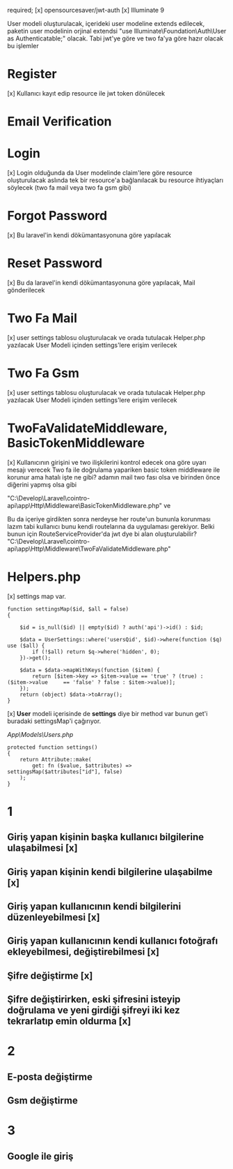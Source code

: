 required;
[x] opensourcesaver/jwt-auth
[x] Illuminate 9

User modeli oluşturulacak, içerideki user modeline extends edilecek, paketin user modelinin
orjinal extendsi "use Illuminate\Foundation\Auth\User as Authenticatable;" olacak.
Tabi jwt'ye göre ve two fa'ya göre hazır olacak bu işlemler

# Register
[x] Kullanıcı kayıt edip resource ile jwt token dönülecek

# Email Verification

# Login
[x] Login olduğunda da User modelinde claim'lere göre resource oluşturulacak aslında tek bir resource'a bağlanılacak
bu resource ihtiyaçları söylecek (two fa mail veya two fa gsm gibi)

# Forgot Password
[x] Bu laravel'in kendi dökümantasyonuna göre yapılacak

# Reset Password
[x] Bu da laravel'in kendi dökümantasyonuna göre yapılacak, Mail gönderilecek

# Two Fa Mail 
[x]
user settings tablosu oluşturulacak ve orada tutulacak
Helper.php yazılacak
User Modeli içinden settings'lere erişim verilecek

# Two Fa Gsm
[x]
user settings tablosu oluşturulacak ve orada tutulacak
Helper.php yazılacak
User Modeli içinden settings'lere erişim verilecek

# TwoFaValidateMiddleware, BasicTokenMiddleware
[x] Kullanıcının girişini ve two ilişkilerini kontrol edecek ona göre uyarı mesajı verecek
Two fa ile doğrulama yapariken basic token middleware ile korunur 
ama hatalı işte ne gibi? adamın mail two fası olsa ve birinden önce diğerini yapmış olsa gibi

"C:\Develop\Laravel\cointro-api\app\Http\Middleware\BasicTokenMiddleware.php"
ve

Bu da içeriye girdikten sonra nerdeyse her route'un bununla korunması lazım tabi kullanıcı bunu kendi routelarına da uygulaması gerekiyor.
Belki bunun için RouteServiceProvider'da jwt dye bi alan oluşturulabilir?
"C:\Develop\Laravel\cointro-api\app\Http\Middleware\TwoFaValidateMiddleware.php"

# Helpers.php

[x]
settings map var.

		
	function settingsMap($id, $all = false)
	{

		$id = is_null($id) || empty($id) ? auth('api')->id() : $id;

		$data = UserSettings::where('usersQid', $id)->where(function ($q) use ($all) {
			if (!$all) return $q->where('hidden', 0);
		})->get();

		$data = $data->mapWithKeys(function ($item) {
			return [$item->key => $item->value == 'true' ? (true) : ($item->value	  == 'false' ? false : $item->value)];
		});
		return (object) $data->toArray();
	}


[x] **User** modeli içerisinde de **settings** diye bir method var bunun get'i buradaki settingsMap'i çağırıyor.

*App\Models\Users.php*

	protected function settings()
	{
		return Attribute::make(
			get: fn ($value, $attributes) => settingsMap($attributes["id"], false)
		);
	}


# 1
## Giriş yapan kişinin başka kullanıcı bilgilerine ulaşabilmesi [x]
## Giriş yapan kişinin kendi bilgilerine ulaşabilme [x]
## Giriş yapan kullanıcının kendi bilgilerini düzenleyebilmesi [x]
## Giriş yapan kullanıcının kendi kullanıcı fotoğrafı ekleyebilmesi, değiştirebilmesi [x]
## Şifre değiştirme  [x]
## Şifre değiştirirken, eski şifresini isteyip doğrulama ve yeni girdiği şifreyi iki kez tekrarlatıp emin oldurma [x]

# 2
## E-posta değiştirme
## Gsm değiştirme

# 3
## Google ile giriş

